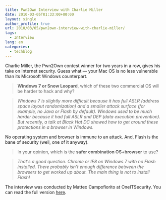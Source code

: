 ```yaml
---
title: Pwn2Own Interview with Charlie Miller
date: 2010-03-05T01:33:00+00:00
layout: single
author_profile: true
url: 2010/03/05/pwn2own-interview-with-charlie-miller/
tags:
  - Interview
lang: en
categories: 
  - techblog
---
```

Charlie Miller, the Pwn2Own contest winner for two years in a row, gives his take on Internet security. Guess what — your Mac OS is no less vulnerable than its Microsoft Windows counterpart.

> **Windows 7 or Snow Leopard**, which of these two commercial OS will be harder to hack and why?

> _Windows 7 is slightly more difficult because it has full ASLR (address space layout randomization) and a smaller attack surface (for example, no Java or Flash by default). Windows used to be much harder because it had full ASLR and DEP (data execution prevention). But recently, a talk at Black Hat DC showed how to get around these protections in a browser in Windows._

No operating system and browser is immune to an attack. And, Flash is the bane of security (well, one of it anyway).

> In your opinion, which is the **safer combination OS+browser** to use?

> _That's a good question. Chrome or IE8 on Windows 7 with no Flash installed. There probably isn't enough difference between the browsers to get worked up about. The main thing is not to install Flash!_

The interview was conducted by Matteo Campofiorito at OneITSecurity. You can read the full version [here](http://www.oneitsecurity.it/01/03/2010/interview-with-charlie-miller-pwn2own/).